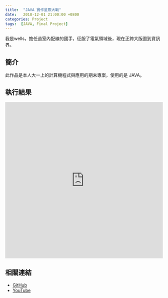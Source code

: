 ```yaml
---
title:  "JAVA 實作星際大戰"
date:   2018-12-01 21:00:00 +0800
categories: Project
tags:  [JAVA, Final Project]
--- 
```

我是wells，擔任過室內配線的國手，征服了電氣領域後，現在正跨大版圖到資訊界。

## 簡介
此作品是本人大一上的計算機程式與應用的期末專案，使用的是 JAVA。

## 執行結果

<iframe width="100%" height="500" src="https://www.youtube.com/embed/bRKvdPA267w" title="YouTube video player" frameborder="0" allow="accelerometer; autoplay; clipboard-write; encrypted-media; gyroscope; picture-in-picture" allowfullscreen></iframe>

## 相關連結
- [GitHub](https://github.com/jhang-jhe-wei/Star-Wars)
- [YouTube](https://www.youtube.com/watch?v=bRKvdPA267w&t=1s)